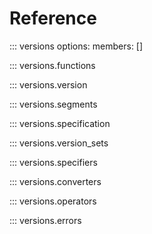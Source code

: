 # Reference

::: versions
    options:
        members: []

::: versions.functions

::: versions.version

::: versions.segments

::: versions.specification

::: versions.version_sets

::: versions.specifiers

::: versions.converters

::: versions.operators

::: versions.errors
